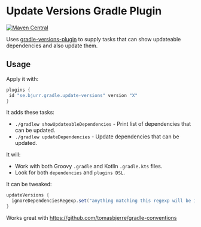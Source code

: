 # Update Versions Gradle Plugin

[![Maven Central](https://img.shields.io/maven-central/v/se.bjurr.gradle.update-versions/se.bjurr.gradle.update-versions.gradle.plugin.svg?label=Maven%20Central)](https://central.sonatype.com/artifact/se.bjurr.gradle.update-versions/se.bjurr.gradle.update-versions.gradle.plugin)

Uses [gradle-versions-plugin](https://github.com/ben-manes/gradle-versions-plugin) to supply tasks that can show updateable dependencies and also update them.

## Usage

Apply it with:

```groovy
plugins {
 id "se.bjurr.gradle.update-versions" version "X"
}
```

It adds these tasks:

- `./gradlew showUpdateableDependencies` - Print list of dependencies that can be updated.
- `./gradlew updateDependencies` - Update dependencies that can be updated.

It will:

- Work with both Groovy `.gradle` and Kotlin `.gradle.kts` files.
- Look for both `dependencies` and `plugins DSL`.

It can be tweaked:

```groovy
updateVersions {
  ignoreDependenciesRegexp.set("anything matching this regexp will be ignored")
}
```

Works great with https://github.com/tomasbjerre/gradle-conventions
